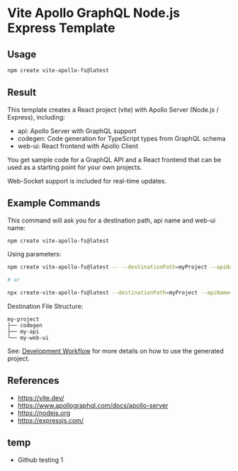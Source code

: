 # Vite Apollo GraphQL Node.js Express Template

## Usage

```sh
npm create vite-apollo-fs@latest
```

## Result

This template creates a React project (vite) with Apollo Server (Node.js / Express), including:

- api: Apollo Server with GraphQL support
- codegen: Code generation for TypeScript types from GraphQL schema
- web-ui: React frontend with Apollo Client

You get sample code for a GraphQL API and a React frontend that can be used as a starting point for your own projects.

Web-Socket support is included for real-time updates.

## Example Commands

This command will ask you for a destination path, api name and web-ui name:

```sh
npm create vite-apollo-fs@latest
```

Using parameters:

```sh
npm create vite-apollo-fs@latest -- --destinationPath=myProject --apiName=my-api --webUiName=my-web-ui

# or

npx create-vite-apollo-fs@latest --destinationPath=myProject --apiName=my-api --webUiName=my-web-ui
```

Destination File Structure:

```
my-project
├── codegen
├── my-api
└── my-web-ui
```

See: [Development Workflow](https://github.com/rsascha/apollo-eval/blob/main/projects/README.md) for more details on how to use the generated project.

## References

- https://vite.dev/
- https://www.apollographql.com/docs/apollo-server
- https://nodejs.org
- https://expressjs.com/

## temp

- Github testing 1
